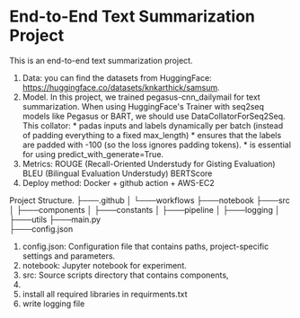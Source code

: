 # End-to-End Text Summarization Project
This is an end-to-end text summarization project. 
1. Data: you can find the datasets from HuggingFace: https://huggingface.co/datasets/knkarthick/samsum. 
2. Model.
    In this project, we trained pegasus-cnn_dailymail for text summarization.
    When using HuggingFace's Trainer with seq2seq models like Pegasus or BART, we should use DataCollatorForSeq2Seq. This collator:
        * padas inputs and labels dynamically per batch (instead of padding everything to a fixed max_length)
        * ensures that the labels are padded with -100 (so the loss ignores padding tokens).
        * is essential for using predict_with_generate=True.
3. Metrics:
    ROUGE (Recall-Oriented Understudy for Gisting Evaluation)
    BLEU (Bilingual Evaluation Understudy)
    BERTScore
4. Deploy method:
    Docker + github action + AWS-EC2

Project Structure.
├───.github
│   └───workflows
├───notebook
├───src 
│   ├───components
│   ├───constants
│   ├───pipeline 
│   ├───logging
│   ├───utils
├───main.py  
├───config.json 

1. config.json: Configuration file that contains paths, project-specific settings and parameters.
2. notebook: Jupyter notebook for experiment.
3. src: Source scripts directory that contains components, 
4. 
1. install all required libraries in requirments.txt
2. write logging file